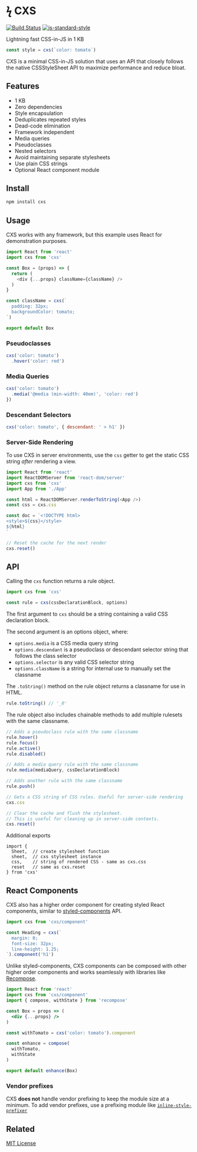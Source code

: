 
# ϟ CXS

[![Build Status](https://travis-ci.org/jxnblk/cxs.svg?branch=master)](https://travis-ci.org/jxnblk/cxs)
[![js-standard-style](https://img.shields.io/badge/code%20style-standard-brightgreen.svg)](http://standardjs.com/)

Lightning fast CSS-in-JS in 1 KB

```js
const style = cxs(`color: tomato`)
```

CXS is a minimal CSS-in-JS solution that uses
an API that closely follows the native CSSStyleSheet API
to maximize performance and reduce bloat.

## Features

- 1 KB
- Zero dependencies
- Style encapsulation
- Deduplicates repeated styles
- Dead-code elimination
- Framework independent
- Media queries
- Pseudoclasses
- Nested selectors
- Avoid maintaining separate stylesheets
- Use plain CSS strings
- Optional React component module


## Install

```sh
npm install cxs
```

## Usage

CXS works with any framework, but this example uses React for demonstration purposes.

```js
import React from 'react'
import cxs from 'cxs'

const Box = (props) => {
  return (
    <div {...props} className={className} />
  )
}

const className = cxs(`
  padding: 32px;
  backgroundColor: tomato;
`)

export default Box
```

### Pseudoclasses

```js
cxs('color: tomato')
  .hover('color: red')
```

### Media Queries

```js
cxs('color: tomato')
  .media('@media (min-width: 40em)', 'color: red')
})
```

### Descendant Selectors

```js
cxs('color: tomato', { descendant: ' > h1' })
```

### Server-Side Rendering

To use CXS in server environments, use the `css` getter to get the static CSS string *after* rendering a view.

```js
import React from 'react'
import ReactDOMServer from 'react-dom/server'
import cxs from 'cxs'
import App from './App'

const html = ReactDOMServer.renderToString(<App />)
const css = cxs.css

const doc = `<!DOCTYPE html>
<style>${css}</style>
${html}
`

// Reset the cache for the next render
cxs.reset()
```


## API

Calling the `cxs` function returns a rule object.

```js
import cxs from 'cxs'

const rule = cxs(cssDeclarationBlock, options)
```

The first argument to `cxs` should be a string containing a valid CSS declaration block.

The second argument is an options object, where:

- `options.media` is a CSS media query string
- `options.descendant` is a pseudoclass or descendant selector string that follows the class selector
- `options.selector` is any valid CSS selector string
- `options.className` is a string for internal use to manually set the classname

The `.toString()` method on the rule object returns a classname for use in HTML.

```js
rule.toString() // '_0'
```

The rule object also includes chainable methods to add multiple rulesets with the same classname.

```js
// Adds a pseudoclass rule with the same classname
rule.hover()
rule.focus()
rule.active()
rule.disabled()

// Adds a media query rule with the same classname
rule.media(mediaQuery, cssDeclarationBlock)

// Adds another rule with the same classname
rule.push()
```

```js
// Gets a CSS string of CSS rules. Useful for server-side rendering
cxs.css

// Clear the cache and flush the stylesheet.
// This is useful for cleaning up in server-side contexts.
cxs.reset()
```

Additional exports

```
import {
  Sheet,  // create stylesheet function
  sheet,  // cxs stylesheet instance
  css,    // string of rendered CSS - same as cxs.css
  reset   // same as cxs.reset
} from 'cxs'
```


## React Components

CXS also has a higher order component for creating styled React components, similar to [styled-components][0] API.

```js
import cxs from 'cxs/component'

const Heading = cxs(`
  margin: 0;
  font-size: 32px;
  line-height: 1.25;
`).component('h1')
```

Unlike styled-components, CXS components can be composed with other higher order components and works seamlessly with libraries like [Recompose][1].

```jsx
import React from 'react'
import cxs from 'cxs/component'
import { compose, withState } from 'recompose'

const Box = props => (
  <div {...props} />
)

const withTomato = cxs('color: tomato').component

const enhance = compose(
  withTomato,
  withState
)

export default enhance(Box)
```



### Vendor prefixes

CXS **does not** handle vendor prefixing to keep the module size at a minimum.
To add vendor prefixes, use a prefixing module like [`inline-style-prefixer`](https://github.com/rofrischmann/inline-style-prefixer)


## Related

[0]: https://www.styled-components.com (styled-components)
[1]: https://github.com/acdlite/recompose (Recompose)

[MIT License](LICENSE.md)
